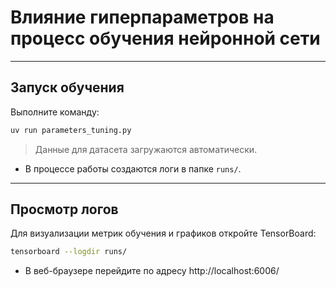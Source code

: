 # Влияние гиперпараметров на процесс обучения нейронной сети

---

## Запуск обучения
Выполните команду:

```bash
uv run parameters_tuning.py
```

> Данные для датасета загружаются автоматически.

- В процессе работы создаются логи в папке `runs/`.

---

## Просмотр логов
Для визуализации метрик обучения и графиков откройте TensorBoard:

```bash
tensorboard --logdir runs/
```

- В веб-браузере перейдите по адресу http://localhost:6006/
